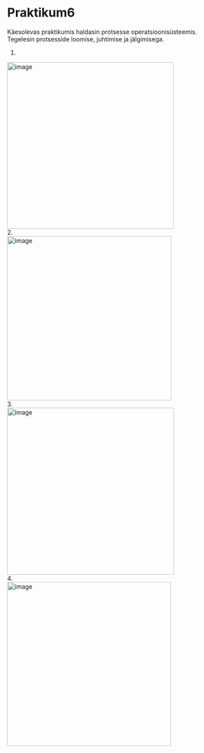 # Praktikum6
Käesolevas praktikumis haldasin protsesse operatsioonisüsteemis. Tegelesin protsesside loomise, juhtimise ja jälgimisega. 
1. <br>
<img width="386" alt="image" src="https://github.com/user-attachments/assets/19e8b80c-3932-4da3-811c-ad863dcdd79f"><br>
2. <br>
<img width="381" alt="image" src="https://github.com/user-attachments/assets/ae9eb254-343c-422c-b6e6-b68aaf3ad7cb"><br>
3. <br>
<img width="387" alt="image" src="https://github.com/user-attachments/assets/ab1c12e1-73c1-4383-9f08-598c67d29e46"><br>
4. <br>
<img width="380" alt="image" src="https://github.com/user-attachments/assets/af1f69de-7c79-4a3d-ad73-2577f4cdcf0f">

